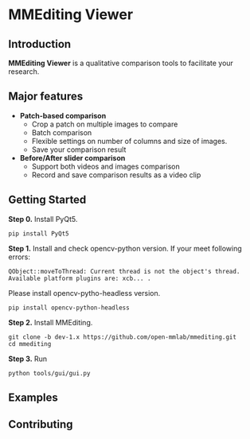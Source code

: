 # MMEditing Viewer

## Introduction

**MMEditing Viewer** is a qualitative comparison tools to facilitate your research.

## Major features

- **Patch-based comparison**
  - Crop a patch on multiple images to compare
  - Batch comparison
  - Flexible settings on number of columns and size of images.
  - Save your comparison result
- **Before/After slider comparison**
  - Support both videos and images comparison
  - Record and save comparison results as a video clip

## Getting Started

**Step 0.**
Install PyQt5.

```shell
pip install PyQt5
```

**Step 1.**
Install and check opencv-python version.
If your meet following errors:

```
QObject::moveToThread: Current thread is not the object's thread.
Available platform plugins are: xcb... .
```

Please install opencv-pytho-headless version.

```shell
pip install opencv-python-headless
```

**Step 2.**
Install MMEditing.

```shell
git clone -b dev-1.x https://github.com/open-mmlab/mmediting.git
cd mmediting
```

**Step 3.**
Run

```shell
python tools/gui/gui.py
```

## Examples

## Contributing
